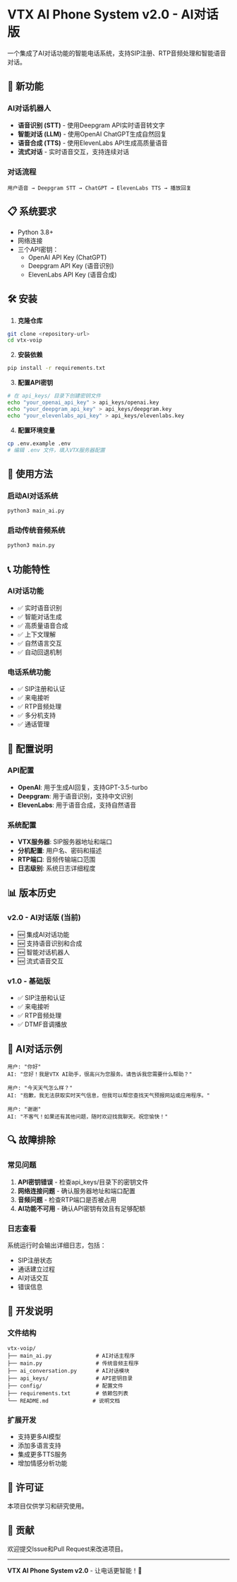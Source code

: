 # VTX AI Phone System v2.0 - AI对话版

一个集成了AI对话功能的智能电话系统，支持SIP注册、RTP音频处理和智能语音对话。

## 🚀 新功能

### AI对话机器人
- **语音识别 (STT)** - 使用Deepgram API实时语音转文字
- **智能对话 (LLM)** - 使用OpenAI ChatGPT生成自然回复
- **语音合成 (TTS)** - 使用ElevenLabs API生成高质量语音
- **流式对话** - 实时语音交互，支持连续对话

### 对话流程
```
用户语音 → Deepgram STT → ChatGPT → ElevenLabs TTS → 播放回复
```

## 📋 系统要求

- Python 3.8+
- 网络连接
- 三个API密钥：
  - OpenAI API Key (ChatGPT)
  - Deepgram API Key (语音识别)
  - ElevenLabs API Key (语音合成)

## 🛠️ 安装

1. **克隆仓库**
```bash
git clone <repository-url>
cd vtx-voip
```

2. **安装依赖**
```bash
pip install -r requirements.txt
```

3. **配置API密钥**
```bash
# 在 api_keys/ 目录下创建密钥文件
echo "your_openai_api_key" > api_keys/openai.key
echo "your_deepgram_api_key" > api_keys/deepgram.key
echo "your_elevenlabs_api_key" > api_keys/elevenlabs.key
```

4. **配置环境变量**
```bash
cp .env.example .env
# 编辑 .env 文件，填入VTX服务器配置
```

## 🎯 使用方法

### 启动AI对话系统
```bash
python3 main_ai.py
```

### 启动传统音频系统
```bash
python3 main.py
```

## 📞 功能特性

### AI对话功能
- ✅ 实时语音识别
- ✅ 智能对话生成
- ✅ 高质量语音合成
- ✅ 上下文理解
- ✅ 自然语言交互
- ✅ 自动回退机制

### 电话系统功能
- ✅ SIP注册和认证
- ✅ 来电接听
- ✅ RTP音频处理
- ✅ 多分机支持
- ✅ 通话管理

## 🔧 配置说明

### API配置
- **OpenAI**: 用于生成AI回复，支持GPT-3.5-turbo
- **Deepgram**: 用于语音识别，支持中文识别
- **ElevenLabs**: 用于语音合成，支持自然语音

### 系统配置
- **VTX服务器**: SIP服务器地址和端口
- **分机配置**: 用户名、密码和描述
- **RTP端口**: 音频传输端口范围
- **日志级别**: 系统日志详细程度

## 📊 版本历史

### v2.0 - AI对话版 (当前)
- 🆕 集成AI对话功能
- 🆕 支持语音识别和合成
- 🆕 智能对话机器人
- 🆕 流式语音交互

### v1.0 - 基础版
- ✅ SIP注册和认证
- ✅ 来电接听
- ✅ RTP音频处理
- ✅ DTMF音调播放

## 🤖 AI对话示例

```
用户: "你好"
AI: "您好！我是VTX AI助手，很高兴为您服务。请告诉我您需要什么帮助？"

用户: "今天天气怎么样？"
AI: "抱歉，我无法获取实时天气信息，但我可以帮您查找天气预报网站或应用程序。"

用户: "谢谢"
AI: "不客气！如果还有其他问题，随时欢迎找我聊天。祝您愉快！"
```

## 🔍 故障排除

### 常见问题
1. **API密钥错误** - 检查api_keys/目录下的密钥文件
2. **网络连接问题** - 确认服务器地址和端口配置
3. **音频问题** - 检查RTP端口是否被占用
4. **AI功能不可用** - 确认API密钥有效且有足够配额

### 日志查看
系统运行时会输出详细日志，包括：
- SIP注册状态
- 通话建立过程
- AI对话交互
- 错误信息

## 📝 开发说明

### 文件结构
```
vtx-voip/
├── main_ai.py              # AI对话主程序
├── main.py                 # 传统音频主程序
├── ai_conversation.py      # AI对话模块
├── api_keys/               # API密钥目录
├── config/                 # 配置文件
├── requirements.txt        # 依赖包列表
└── README.md              # 说明文档
```

### 扩展开发
- 支持更多AI模型
- 添加多语言支持
- 集成更多TTS服务
- 增加情感分析功能

## 📄 许可证

本项目仅供学习和研究使用。

## 🤝 贡献

欢迎提交Issue和Pull Request来改进项目。

---

**VTX AI Phone System v2.0** - 让电话更智能！🎉 